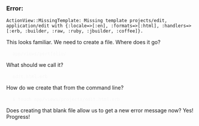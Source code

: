 ### Error:

    ActionView::MissingTemplate: Missing template projects/edit, application/edit with {:locale=>[:en], :formats=>[:html], :handlers=>[:erb, :builder, :raw, :ruby, :jbuilder, :coffee]}.

This looks familiar. We need to create a file. Where does it go?

<pre style="color: #f7f7f7">
  <code>app/views/portfolio/</code>
</pre>


What should we call it?

<pre style="color: #f7f7f7">
  <code>edit.html.erb</code>
</pre>


How do we create that from the command line?

<pre style="color: #f7f7f7">
  <code>$ touch app/views/projects/edit.html.erb</code>
</pre>

Does creating that blank file allow us to get a new error message now? Yes! Progress!


